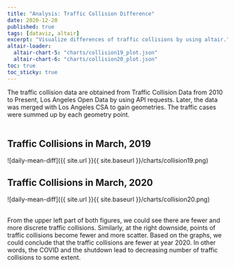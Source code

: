 ```yaml
---
title: "Analysis: Traffic Collision Difference"
date: 2020-12-20
published: true
tags: [dataviz, altair]
excerpt: "Visualize differences of traffic collisions by using altair."
altair-loader:
  altair-chart-5: "charts/collision19_plot.json"
  altair-chart-6: "charts/collision20_plot.json"
toc: true
toc_sticky: true
---
```


The traffic collision data are obtained from Traffic Collision Data from 2010 to Present, Los Angeles Open Data by using API requests. Later, the data was merged with Los Angeles CSA to gain geometries. The traffic cases were summed up by each geometry point.
<br>
<br>

## Traffic Collisions in March, 2019

<div id="altair-chart-5"></div>

![daily-mean-diff]({{ site.url }}{{ site.baseurl }}/charts/collision19.png)

## Traffic Collisions in March, 2020

<div id="altair-chart-6"></div>

![daily-mean-diff]({{ site.url }}{{ site.baseurl }}/charts/collision20.png)


<br>
From the upper left part of both figures, we could see there are fewer and more discrete traffic collisions. Similarly, at the right downside, points of traffic collisions become fewer and more scatter. Based on the graphs, we could conclude that the traffic collisions are fewer at year 2020. In other words, the COVID and the shutdown lead to decreasing number of traffic collisions to some extent.
